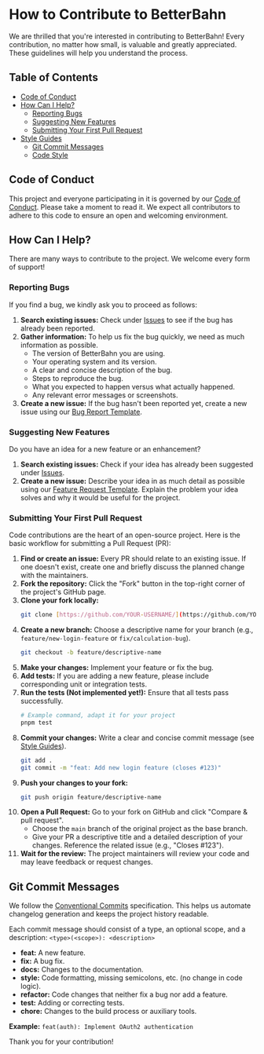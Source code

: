 # How to Contribute to BetterBahn

We are thrilled that you're interested in contributing to BetterBahn! Every contribution, no matter how small, is valuable and greatly appreciated. These guidelines will help you understand the process.

## Table of Contents

* [Code of Conduct](#code-of-conduct)
* [How Can I Help?](#how-can-i-help)
    * [Reporting Bugs](#reporting-bugs)
    * [Suggesting New Features](#suggesting-new-features)
    * [Submitting Your First Pull Request](#submitting-your-first-pull-request)
* [Style Guides](#style-guides)
    * [Git Commit Messages](#git-commit-messages)
    * [Code Style](#code-style)

## Code of Conduct

This project and everyone participating in it is governed by our [Code of Conduct](/CODE_OF_CONDUCT.md). Please take a moment to read it. We expect all contributors to adhere to this code to ensure an open and welcoming environment.

## How Can I Help?

There are many ways to contribute to the project. We welcome every form of support!

### Reporting Bugs

If you find a bug, we kindly ask you to proceed as follows:

1.  **Search existing issues:** Check under [Issues](https://github.com/l2xu/betterbahn/issues) to see if the bug has already been reported.
2.  **Gather information:** To help us fix the bug quickly, we need as much information as possible.
    * The version of BetterBahn you are using.
    * Your operating system and its version.
    * A clear and concise description of the bug.
    * Steps to reproduce the bug.
    * What you expected to happen versus what actually happened.
    * Any relevant error messages or screenshots.
3.  **Create a new issue:** If the bug hasn't been reported yet, create a new issue using our [Bug Report Template](https://github.com/l2xu/betterbahn/issues/new?template=bug_report.md).

### Suggesting New Features

Do you have an idea for a new feature or an enhancement?

1.  **Search existing issues:** Check if your idea has already been suggested under [Issues](https://github.com/l2xu/betterbahn/issues).
2.  **Create a new issue:** Describe your idea in as much detail as possible using our [Feature Request Template](https://github.com/l2xu/betterbahn/issues/new?template=feature_request.md). Explain the problem your idea solves and why it would be useful for the project.

### Submitting Your First Pull Request

Code contributions are the heart of an open-source project. Here is the basic workflow for submitting a Pull Request (PR):

1.  **Find or create an issue:** Every PR should relate to an existing issue. If one doesn't exist, create one and briefly discuss the planned change with the maintainers.
2.  **Fork the repository:** Click the "Fork" button in the top-right corner of the project's GitHub page.
3.  **Clone your fork locally:**
    ```bash
    git clone [https://github.com/YOUR-USERNAME/](https://github.com/YOUR-USERNAME/)betterbahn.git
    ```
4.  **Create a new branch:** Choose a descriptive name for your branch (e.g., `feature/new-login-feature` or `fix/calculation-bug`).
    ```bash
    git checkout -b feature/descriptive-name
    ```
5.  **Make your changes:** Implement your feature or fix the bug.
6.  **Add tests:** If you are adding a new feature, please include corresponding unit or integration tests.
7.  **Run the tests (Not implemented yet!):** Ensure that all tests pass successfully.
    ```bash
    # Example command, adapt it for your project
    pnpm test
    ```
8.  **Commit your changes:** Write a clear and concise commit message (see [Style Guides](#git-commit-messages)).
    ```bash
    git add .
    git commit -m "feat: Add new login feature (closes #123)"
    ```
9.  **Push your changes to your fork:**
    ```bash
    git push origin feature/descriptive-name
    ```
10. **Open a Pull Request:** Go to your fork on GitHub and click "Compare & pull request".
    * Choose the `main` branch of the original project as the base branch.
    * Give your PR a descriptive title and a detailed description of your changes. Reference the related issue (e.g., "Closes #123").
11. **Wait for the review:** The project maintainers will review your code and may leave feedback or request changes.


## Git Commit Messages

We follow the [Conventional Commits](https://www.conventionalcommits.org/en/v1.0.0/) specification. This helps us automate changelog generation and keeps the project history readable.

Each commit message should consist of a type, an optional scope, and a description:
`<type>(<scope>): <description>`

* **feat:** A new feature.
* **fix:** A bug fix.
* **docs:** Changes to the documentation.
* **style:** Code formatting, missing semicolons, etc. (no change in code logic).
* **refactor:** Code changes that neither fix a bug nor add a feature.
* **test:** Adding or correcting tests.
* **chore:** Changes to the build process or auxiliary tools.

**Example:** `feat(auth): Implement OAuth2 authentication`


Thank you for your contribution!